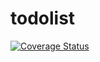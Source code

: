 # todolist
[![Coverage Status](https://coveralls.io/repos/github/aramis-eb/todolist/badge.svg?branch=master)](https://coveralls.io/github/aramis-eb/todolist?branch=master)

